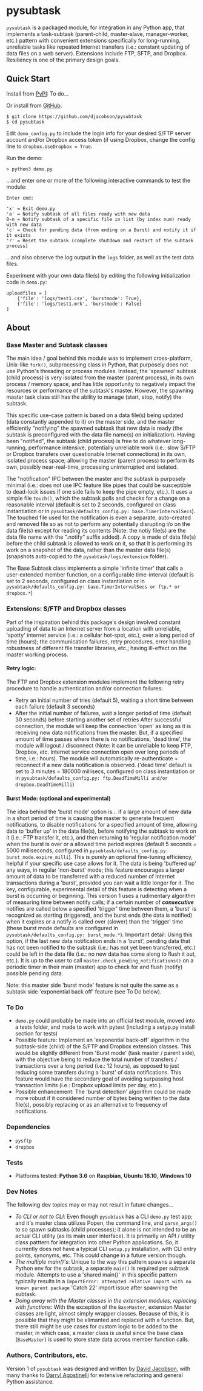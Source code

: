 # pysubtask

`pysubtask` is a packaged module, for integration in any Python app, that implements a task-subtask (parent-child, master-slave, manager-worker, etc.) pattern with convenient extensions specifically for long-running, unreliable tasks like repeated Internet transfers (i.e.: constant updating of data files on a web server). Extensions include FTP, SFTP, and Dropbox. Resiliency is one of the primary design goals.

## Quick Start

Install from [PyPI](https://pypi.python.org/pypi/pysubtask): To do...

Or install from [GitHub](https://github.com/djacobson/pysubtask):

```
$ git clone https://github.com/djacobson/pysubtask
$ cd pysubtask
```

Edit ``demo_config.py`` to include the login info for your desired S/FTP server account and/or Dropbox access token (if using Dropbox, change the config line to ``dropbox.UseDropbox = True``.

Run the demo:

```
> python3 demo.py
```

...and enter one or more of the following interactive commands to test the module:

```
Enter cmd:

'x' = Exit demo.py
'a' = Notify subtask of all files ready with new data
0-n = Notify subtask of a specific file in list (by index num) ready with new data
'c' = Check for pending data (from ending on a Burst) and notify it if it exists
'r' = Reset the subtask (complete shutdown and restart of the subtask process)
```

...and also observe the log output in the ``logs`` folder, as well as the test data files.

Experiment with your own data file(s) by editing the following initialization code in ``demo.py``:

```
uploadfiles = [
	{'file': 'logs/test1.csv', 'burstmode': True},
	{'file': 'logs/test1.mrk', 'burstmode': False}
]
```

## About

### Base Master and Subtask classes

The main idea / goal behind this module was to implement cross-platform, Unix-like ``fork()``, subprocessing class in Python, that purposely does not use Python's threading or process modules. Instead, the 'spawned' subtask (child process) is very isolated from the master (parent process), in its own process / memory space, and has little opportunity to negatively impact the resources or performance of the subtask's master. However, the spawning master task class still has the ability to manage (start, stop, notify) the subtask.

This specific use-case pattern is based on a data file(s) being updated (data constantly appended to it) on the master side, and the master efficiently "notifying" the spawned subtask that new data is ready (the subtask is preconfigured with the data file name(s) on initialization). Having been "notified", the subtask (child process) is free to do whatever long-running, performance intensive, potentially unreliable work (i.e.: slow S/FTP or Dropbox transfers over questionable Internet connections) in its own, isolated process space; allowing the master (parent process) to perform its own, possibly near-real-time, processing uninterrupted and isolated.

The "notification" IPC between the master and the subtask is purposely minimal (i.e.: does not use IPC feature like pipes that could be susceptible to dead-lock issues if one side fails to keep the pipe empty, etc.). It uses a simple file ``touch()``, which the subtask polls and checks for a change on a reasonable interval (default is set to 2 seconds, configured on class instantiation or in ``pysubtask/defaults_config.py: base.TimerIntervalSecs``). The touched file used for the notification is even a separate, auto-created and removed file so as not to perform any potentially disrupting i/o on the data file(s) except for reading its contents (Note: the notiy file(s) are the data file name with the ".notify" suffix added). A copy is made of data file(s) before the child subtask is allowed to work on it, so that it is performing its work on a snapshot of the data, rather than the master data file(s) (snapshots auto-copied to the ``pysubtask/logs/extension`` folder).

The Base Subtask class implements a simple 'infinite timer' that calls a user-extended member function, on a configurable time-interval (default is set to 2 seconds, configured on class instantiation or in ``pysubtask/defaults_config.py: base.TimerIntervalSecs or ftp.* or dropbox.*``)

### Extensions: S/FTP and Dropbox classes

Part of the inspiration behind this package's design involved constant uploading of data to an Internet server from a location with unreliable, 'spotty' internet service (i.e.: a cellular hot-spot, etc.), over a long period of time (hours); the communication failures, retry procedures, error handling robustness of different file transfer libraries, etc.; having ill-effect on the master working process.

#### Retry logic:

The FTP and Dropbox extension modules implement the following retry procedure to handle authentication and/or connection failures:
- Retry an initial number of tries (default 5), waiting a short time between each failure (default 3 seconds)
- After the initial number of failures, wait a longer period of time (default 30 seconds) before starting another set of retries
After successful connection, the module will keep the connection 'open' as long as it is receiving new data notifications from the master. But, if a specified amount of time passes where there is no notifications, 'dead time', the module will logout / disconnect (Note: it can be unreliable to keep FTP, Dropbox, etc. Internet service connection open over long periods of time, i.e.: hours). The module will automatically re-authenticate + reconnect if a new data notification is observed. ('dead time' default is set to 3 minutes = 180000 millisecs, configured on class instantiation or in ``pysubtask/defaults_config.py: ftp.DeadTimeMilli and/or dropbox.DeadTimeMilli``)

#### Burst Mode: (optional and experimental)

The idea behind the 'burst mode' option is... if a large amount of new data in a short period of time is causing the master to generate frequent notifications, to disable notifications for a specified amount of time, allowing data to 'buffer up' in the data file(s), before notifying the subtask to work on it (i.e.: FTP transfer it, etc.), and then returning to 'regular notification mode' when the burst is over or a allowed time period expires (default 5 seconds = 5000 milliseconds, configured in ``pysubtask/defaults_config.py: burst_mode.expire_milli``). This is purely an optional fine-tuning efficiency, helpful if your specific use case allows for it. The data is being 'buffered up' any ways, in regular 'non-burst' mode; this feature encourages a larger amount of data to be transferred with a reduced number of Internet transactions during a 'burst', provided you can wait a little longer for it. The key, configurable, experimental detail of this feature is detecting when a burst is occurring or beginning. This version 1 uses a rudimentary algorithm of measuring time between notify calls; if a certain number of _**consecutive**_ notifies are called below a specified 'trigger' time between them, a 'burst' is recognized as starting (triggered), and the burst ends (the data is notified) when it expires or a notify is called over (slower) than the 'trigger' time (these burst mode defaults are configured in ``pysubtask/defaults_config.py: burst_mode.*``). Important detail: Using this option, if the last new data notification ends in a 'burst', pending data that has not been notified to the subtask (i.e.: has not yet been transferred, etc.) could be left in the data file (i.e.: no new data has come along to flush it out, etc.). It is up to the user to call ``master.check_pending_notifications()`` on a periodic timer in their main (master) app to check for and flush (notify) possible pending data.

Note: this master side 'burst mode' feature is not quite the same as a subtask side 'exponential back off' feature (see To Do below).

### To Do

- ``demo.py`` could probably be made into an official test module, moved into a tests folder, and made to work with pytest (including a setyp.py install section for tests)
- Possible feature: Implement an 'exponential back-off' algorithm in the subtask-side (child) of the S/FTP and Dropbox extension classes. This would be slightly different from 'Burst mode' (task master / parent side), with the objective being to reduce the total number of transfers / transactions over a long period (i.e.: 12 hours), as opposed to just reducing some transfers during a 'burst' of data notifications. This feature would have the secondary goal of avoiding surpassing host transaction limits (i.e.: Dropbox upload limits per day, etc.).
- Possible enhancement: The 'burst detection' algorithm could be made more robust if it considered number of bytes being written to the data file(s), possibly replacing or as an alternative to frequency of notifications.

### Dependencies

- ``pysftp``
- ``dropbox``

### Tests

- Platforms tested: **Python 3.6** on **Raspbian**, **Ubuntu 18.10**, **Windows 10**

### Dev Notes

The following dev topics may or may not result in future changes...

- _To CLI or not to CLI_: Even though `pysubtask` has a CLI ``demo.py`` test app; and it's master class utilizes Popen, the command line, and ``parse_args()`` to so spawn subtasks (child processes); it alone is not intended to be an actual CLI utility (as its main user interface). It is primarily an API / utility class patttern for integration into other Python applications. So, it currently does not have a typical CLI ``setup.py`` installation, with CLI entry points, synonyms, etc. This could change in a future version though.
- _The multiple main()'s_: Unique to the way this pattern spawns a separate Python env for the subtask, a separate ``main()`` is required per subtask module. Attempts to use a 'shared main()' in this specific pattern typically results in a ``ImportError: attempted relative import with no known parent package`` 'Catch 22' import issue after spawning the subtask.
- _Doing away with the Master classes in the extension modules, replacing with functions_: With the exception of the ``BaseMaster``, extension Master classes are light, almost simply wrapper classes. Because of this, it is possible that they might be elimanted and replaced with a function. But, there still might be use cases for custom logic to be added to the master, in which case, a master class is useful since the base class (``BaseMaster``) is used to store state data across member function calls.

### Authors, Contributors, etc.

Version 1 of `pysubtask` was designed and written by [David Jacobson](http://blog.jacobsonhome.com/), with many thanks to [Darryl Agostinelli](http://www.darrylagostinelli.com/) for extensive refactoring and general Python assistance.
